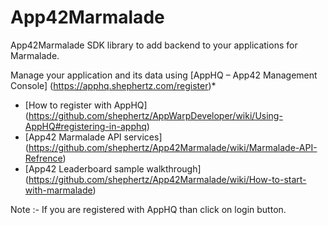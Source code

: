 App42Marmalade
==============

App42Marmalade SDK library to add backend to your applications for Marmalade.

Manage your application and its data using [AppHQ – App42 Management Console] (https://apphq.shephertz.com/register)*

* [How to register with AppHQ] (https://github.com/shephertz/AppWarpDeveloper/wiki/Using-AppHQ#registering-in-apphq)
* [App42 Marmalade API services] (https://github.com/shephertz/App42Marmalade/wiki/Marmalade-API-Refrence)
* [App42 Leaderboard sample walkthrough] (https://github.com/shephertz/App42Marmalade/wiki/How-to-start-with-marmalade)




Note :- If you are registered with AppHQ than click on login button. 

